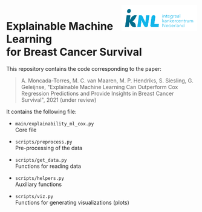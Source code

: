 <img src="https://github.com/IKNL/guidelines/blob/master/resources/logos/iknl_nl.png?raw=true" width=200 align="right">

# Explainable Machine Learning <br> for Breast Cancer Survival

This repository contains the code corresponding to the paper:

> A. Moncada-Torres, M. C. van Maaren, M. P. Hendriks, S. Siesling, G. Geleijnse, "Explainable Machine Learning Can Outperform Cox Regression Predictions and Provide Insights in Breast Cancer Survival", 2021 (under review)

It contains the following file:

* `main/explainability_ml_cox.py`<br>
Core file

* `scripts/preprocess.py`<br>
Pre-processing of the data

* `scripts/get_data.py`<br>
Functions for reading data

* `scripts/helpers.py`<br>
Auxiliary functions

* `scripts/viz.py`<br>
Functions for generating visualizations (plots)

